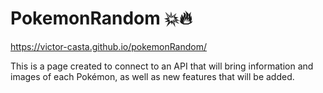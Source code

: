 # PokemonRandom 💥🔥

https://victor-casta.github.io/pokemonRandom/ <br>

This is a page created to connect to an API that will bring information and images of each Pokémon, as well as new features that will be added.
